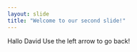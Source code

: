 ```yaml
---
layout: slide
title: "Welcome to our second slide!"
---
```

Hallo David
Use the left arrow to go back!
